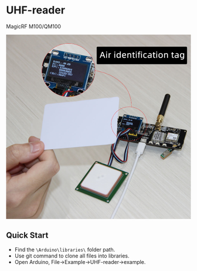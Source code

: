 
# UHF-reader
MagicRF M100/QM100

![](img/img1.jpg)


## Quick Start
- Find the `\Arduino\libraries\` folder path.
- Use git command to clone all files into libraries.
- Open Arduino, File->Example->UHF-reader->example.



